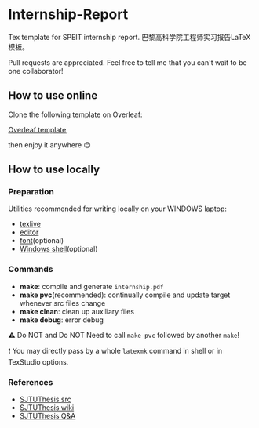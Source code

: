 # Internship-Report

Tex template for SPEIT internship report. 巴黎高科学院工程师实习报告LaTeX模板。

Pull requests are appreciated. Feel free to tell me that you can't wait to be one collaborator!

## How to use online

Clone the following template on Overleaf:

[Overleaf template](https://www.overleaf.com/read/ndszvjtqykzq),

then enjoy it anywhere :blush:

## How to use locally

### Preparation

Utilities recommended for writing locally on your WINDOWS laptop:
- [texlive](http://mirror.hust.edu.cn/CTAN/systems/texlive/tlnet/)
- [editor](https://www.texstudio.org)
- [font](https://pan.baidu.com/s/1kV68haJ)(optional)
- [Windows shell](https://babun.github.io/)(optional)

### Commands

- **make**: compile and generate `internship.pdf`
- **make pvc**(recommended): continually compile and update target whenever src files change
- **make clean**: clean up auxiliary files
- **make debug**: error debug

:warning: Do NOT and Do NOT Need to call `make pvc` followed by another `make`!

:exclamation: You may directly pass by a whole `latexmk` command in shell or in TexStudio options.

### References

- [SJTUThesis src](https://github.com/sjtug/SJTUThesis)
- [SJTUThesis wiki](https://github.com/sjtug/SJTUThesis/wiki/%E6%9C%AC%E5%9C%B0%E4%BD%BF%E7%94%A8%E8%AF%B4%E6%98%8E)
- [SJTUThesis Q&A](https://github.com/sjtug/SJTUThesis/wiki/%E5%B8%B8%E8%A7%81%E9%97%AE%E9%A2%98)